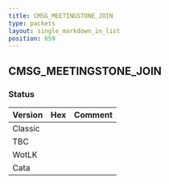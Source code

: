 ```yaml
---
title: CMSG_MEETINGSTONE_JOIN
type: packets
layout: single_markdown_in_list
position: 659
---
```


## CMSG_MEETINGSTONE_JOIN

### Status

Version | Hex | Comment
---------- | ---------- | ---------- 
Classic |  |  
TBC |  |  
WotLK |  |  
Cata |  |  
